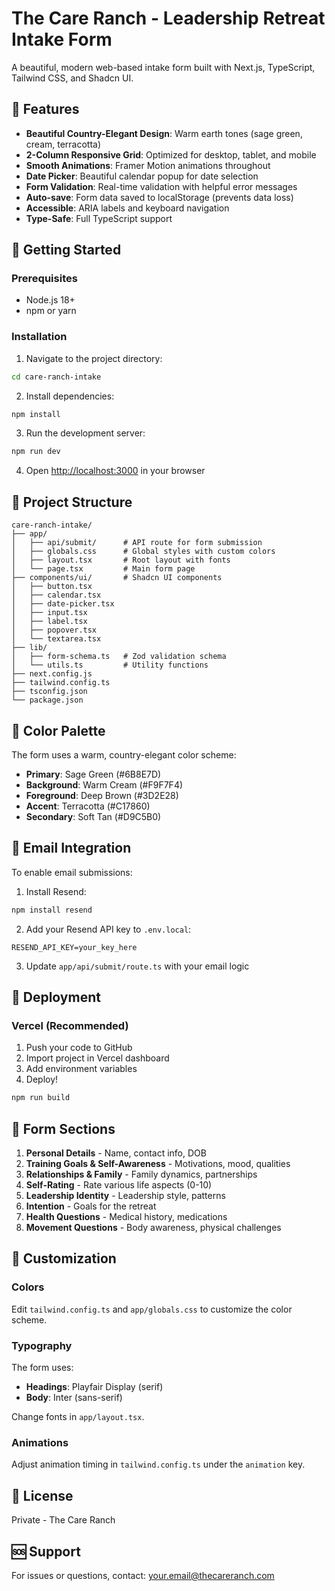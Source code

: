 # The Care Ranch - Leadership Retreat Intake Form

A beautiful, modern web-based intake form built with Next.js, TypeScript, Tailwind CSS, and Shadcn UI.

## 🎨 Features

- **Beautiful Country-Elegant Design**: Warm earth tones (sage green, cream, terracotta)
- **2-Column Responsive Grid**: Optimized for desktop, tablet, and mobile
- **Smooth Animations**: Framer Motion animations throughout
- **Date Picker**: Beautiful calendar popup for date selection
- **Form Validation**: Real-time validation with helpful error messages
- **Auto-save**: Form data saved to localStorage (prevents data loss)
- **Accessible**: ARIA labels and keyboard navigation
- **Type-Safe**: Full TypeScript support

## 🚀 Getting Started

### Prerequisites

- Node.js 18+
- npm or yarn

### Installation

1. Navigate to the project directory:
```bash
cd care-ranch-intake
```

2. Install dependencies:
```bash
npm install
```

3. Run the development server:
```bash
npm run dev
```

4. Open [http://localhost:3000](http://localhost:3000) in your browser

## 📁 Project Structure

```
care-ranch-intake/
├── app/
│   ├── api/submit/      # API route for form submission
│   ├── globals.css      # Global styles with custom colors
│   ├── layout.tsx       # Root layout with fonts
│   └── page.tsx         # Main form page
├── components/ui/       # Shadcn UI components
│   ├── button.tsx
│   ├── calendar.tsx
│   ├── date-picker.tsx
│   ├── input.tsx
│   ├── label.tsx
│   ├── popover.tsx
│   └── textarea.tsx
├── lib/
│   ├── form-schema.ts   # Zod validation schema
│   └── utils.ts         # Utility functions
├── next.config.js
├── tailwind.config.ts
├── tsconfig.json
└── package.json
```

## 🎨 Color Palette

The form uses a warm, country-elegant color scheme:

- **Primary**: Sage Green (#6B8E7D)
- **Background**: Warm Cream (#F9F7F4)
- **Foreground**: Deep Brown (#3D2E28)
- **Accent**: Terracotta (#C17860)
- **Secondary**: Soft Tan (#D9C5B0)

## 📧 Email Integration

To enable email submissions:

1. Install Resend:
```bash
npm install resend
```

2. Add your Resend API key to `.env.local`:
```
RESEND_API_KEY=your_key_here
```

3. Update `app/api/submit/route.ts` with your email logic

## 🚀 Deployment

### Vercel (Recommended)

1. Push your code to GitHub
2. Import project in Vercel dashboard
3. Add environment variables
4. Deploy!

```bash
npm run build
```

## 📝 Form Sections

1. **Personal Details** - Name, contact info, DOB
2. **Training Goals & Self-Awareness** - Motivations, mood, qualities
3. **Relationships & Family** - Family dynamics, partnerships
4. **Self-Rating** - Rate various life aspects (0-10)
5. **Leadership Identity** - Leadership style, patterns
6. **Intention** - Goals for the retreat
7. **Health Questions** - Medical history, medications
8. **Movement Questions** - Body awareness, physical challenges

## 🔧 Customization

### Colors
Edit `tailwind.config.ts` and `app/globals.css` to customize the color scheme.

### Typography
The form uses:
- **Headings**: Playfair Display (serif)
- **Body**: Inter (sans-serif)

Change fonts in `app/layout.tsx`.

### Animations
Adjust animation timing in `tailwind.config.ts` under the `animation` key.

## 📄 License

Private - The Care Ranch

## 🆘 Support

For issues or questions, contact: your.email@thecareranch.com
